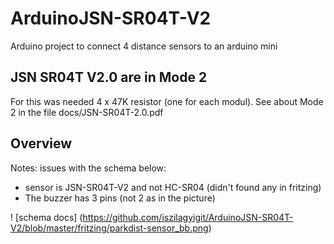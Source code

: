 # ArduinoJSN-SR04T-V2
Arduino project to connect 4 distance sensors to an arduino mini

## JSN SR04T V2.0 are in Mode 2

For this was needed 4 x 47K resistor (one for each modul).
See about Mode 2 in the file docs/JSN-SR04T-2.0.pdf

## Overview

Notes: issues with the schema below:
* sensor is JSN-SR04T-V2 and not HC-SR04 (didn't found any in fritzing)
* The buzzer has 3 pins (not 2 as in the picture)

! [schema docs] (https://github.com/iszilagyigit/ArduinoJSN-SR04T-V2/blob/master/fritzing/parkdist-sensor_bb.png)


